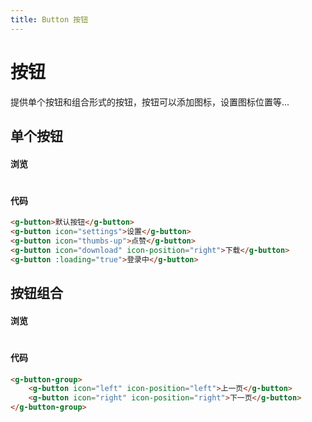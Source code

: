 ```yaml
---
title: Button 按钮
---
```


# 按钮

提供单个按钮和组合形式的按钮，按钮可以添加图标，设置图标位置等...

## 单个按钮 

#### 浏览
#
<ClientOnly>
<button-demos></button-demos>
</ClientOnly>

#### 代码

``` html
<g-button>默认按钮</g-button>
<g-button icon="settings">设置</g-button>
<g-button icon="thumbs-up">点赞</g-button>
<g-button icon="download" icon-position="right">下载</g-button>
<g-button :loading="true">登录中</g-button>
```
## 按钮组合

#### 浏览
#
<ClientOnly>
<buttonGroup-demos></buttonGroup-demos>
</ClientOnly>

#### 代码

``` html
<g-button-group>
    <g-button icon="left" icon-position="left">上一页</g-button>
    <g-button icon="right" icon-position="right">下一页</g-button>
</g-button-group>
```